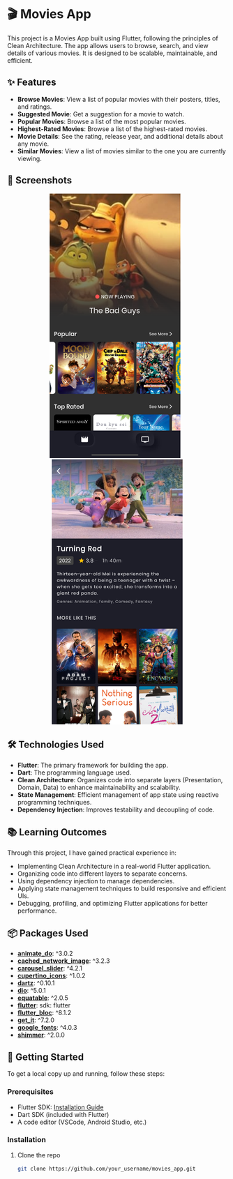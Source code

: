 # 🎬 Movies App

This project is a Movies App built using Flutter, following the principles of Clean Architecture. The app allows users to browse, search, and view details of various movies. It is designed to be scalable, maintainable, and efficient.

## ✨ Features

- **Browse Movies**: View a list of popular movies with their posters, titles, and ratings.
- **Suggested Movie**: Get a suggestion for a movie to watch.
- **Popular Movies**: Browse a list of the most popular movies.
- **Highest-Rated Movies**: Browse a list of the highest-rated movies.
- **Movie Details**: See the rating, release year, and additional details about any movie.
- **Similar Movies**: View a list of movies similar to the one you are currently viewing.

## 📸 Screenshots

<p align="center">
  <img src="assets/screenshots/home_screen.png" alt="Home Screen" width="300" style="margin-right: 10px;"/>
  <img src="assets/screenshots/movie_details_screen.png" alt="Movie Details Screen" width="300"/>
</p>

## 🛠️ Technologies Used

- **Flutter**: The primary framework for building the app.
- **Dart**: The programming language used.
- **Clean Architecture**: Organizes code into separate layers (Presentation, Domain, Data) to enhance maintainability and scalability.
- **State Management**: Efficient management of app state using reactive programming techniques.
- **Dependency Injection**: Improves testability and decoupling of code.

## 📚 Learning Outcomes

Through this project, I have gained practical experience in:

- Implementing Clean Architecture in a real-world Flutter application.
- Organizing code into different layers to separate concerns.
- Using dependency injection to manage dependencies.
- Applying state management techniques to build responsive and efficient UIs.
- Debugging, profiling, and optimizing Flutter applications for better performance.

## 📦 Packages Used

- **[animate_do](https://pub.dev/packages/animate_do)**: ^3.0.2
- **[cached_network_image](https://pub.dev/packages/cached_network_image)**: ^3.2.3
- **[carousel_slider](https://pub.dev/packages/carousel_slider)**: ^4.2.1
- **[cupertino_icons](https://pub.dev/packages/cupertino_icons)**: ^1.0.2
- **[dartz](https://pub.dev/packages/dartz)**: ^0.10.1
- **[dio](https://pub.dev/packages/dio)**: ^5.0.1
- **[equatable](https://pub.dev/packages/equatable)**: ^2.0.5
- **[flutter](https://flutter.dev)**: sdk: flutter
- **[flutter_bloc](https://pub.dev/packages/flutter_bloc)**: ^8.1.2
- **[get_it](https://pub.dev/packages/get_it)**: ^7.2.0
- **[google_fonts](https://pub.dev/packages/google_fonts)**: ^4.0.3
- **[shimmer](https://pub.dev/packages/shimmer)**: ^2.0.0

## 🚀 Getting Started

To get a local copy up and running, follow these steps:

### Prerequisites

- Flutter SDK: [Installation Guide](https://flutter.dev/docs/get-started/install)
- Dart SDK (included with Flutter)
- A code editor (VSCode, Android Studio, etc.)

### Installation

1. Clone the repo
   ```sh
   git clone https://github.com/your_username/movies_app.git
